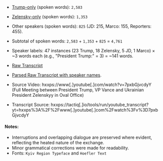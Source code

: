 - [Trump-only](https://github.com/NoDataFound/statecraft/blob/main/TrumpZelenskyy/Trump_Only.txt) (spoken words): `2,583`
- [Zelensky-only](https://github.com/NoDataFound/statecraft/blob/main/TrumpZelenskyy/Zelenskyy_Only.txt) (spoken words): `1,353`
- Other speakers (spoken words): `825` (JD: 215, Marco: 155, Reporters: 455).
- Subtotal of spoken words: `2,583` + `1,353` + `825` = `4,761`
- Speaker labels: 47 instances (23 Trump, 18 Zelensky, 5 JD, 1 Marco) × ~3 words each (e.g., "President Trump:" = 3) = ~141 words.
- [Raw Transcript ](https://github.com/NoDataFound/statecraft/blob/main/TrumpZelenskyy/Full_Transcript_Raw.txt)
- [Parsed Raw Transcript with speaker names](https://github.com/NoDataFound/statecraft/blob/main/TrumpZelenskyy/Full_Transcript_Parsed.txt).

- Source Video: hxxps://www[.]youtube[.]com/watch?v=7pxbGjvcdyY (Full Meeting between President Trump, VP Vance and Ukrainian President Zelenskyy in Oval Office)

- Transcript Source: hxxps://tactiq[.]io/tools/run/youtube_transcript?yt=hxxps%3A%2F%2Fwww[.]youtube[.]com%2Fwatch%3Fv%3D7pxbGjvcdyY

#### Notes:
- Interruptions and overlapping dialogue are preserved where evident, reflecting the heated nature of the exchange.
- Minor grammatical corrections were made for readability.
- Fonts: `Kyiv Region Typeface` and `Hoefler Text`
